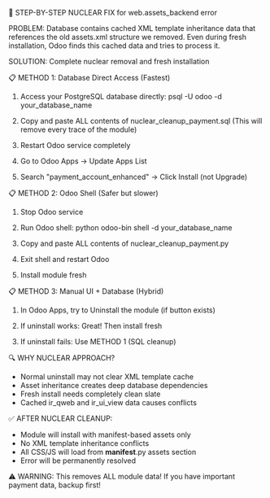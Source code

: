 
🚨 STEP-BY-STEP NUCLEAR FIX for web.assets_backend error

PROBLEM: Database contains cached XML template inheritance data that references 
the old assets.xml structure we removed. Even during fresh installation, 
Odoo finds this cached data and tries to process it.

SOLUTION: Complete nuclear removal and fresh installation

📋 METHOD 1: Database Direct Access (Fastest)
1. Access your PostgreSQL database directly:
   psql -U odoo -d your_database_name

2. Copy and paste ALL contents of nuclear_cleanup_payment.sql
   (This will remove every trace of the module)

3. Restart Odoo service completely

4. Go to Odoo Apps → Update Apps List

5. Search "payment_account_enhanced" → Click Install (not Upgrade)

📋 METHOD 2: Odoo Shell (Safer but slower)
1. Stop Odoo service

2. Run Odoo shell:
   python odoo-bin shell -d your_database_name

3. Copy and paste ALL contents of nuclear_cleanup_payment.py

4. Exit shell and restart Odoo

5. Install module fresh

📋 METHOD 3: Manual UI + Database (Hybrid)
1. In Odoo Apps, try to Uninstall the module (if button exists)

2. If uninstall works: Great! Then install fresh

3. If uninstall fails: Use METHOD 1 (SQL cleanup)

🔍 WHY NUCLEAR APPROACH?
- Normal uninstall may not clear XML template cache
- Asset inheritance creates deep database dependencies  
- Fresh install needs completely clean slate
- Cached ir_qweb and ir_ui_view data causes conflicts

✅ AFTER NUCLEAR CLEANUP:
- Module will install with manifest-based assets only
- No XML template inheritance conflicts
- All CSS/JS will load from __manifest__.py assets section
- Error will be permanently resolved

⚠️  WARNING: This removes ALL module data! 
If you have important payment data, backup first!
